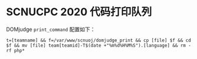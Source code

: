 # SCNUCPC 2020 代码打印队列

DOMjudge `print_command` 配置如下：

```
t=[teamname] && f=/var/www/scnuoj/domjudge_print && cp [file] $f && cd $f && mv [file] team[teamid]-T$(date +"%m%d%H%M%S").[language] && rm -rf php*
```
